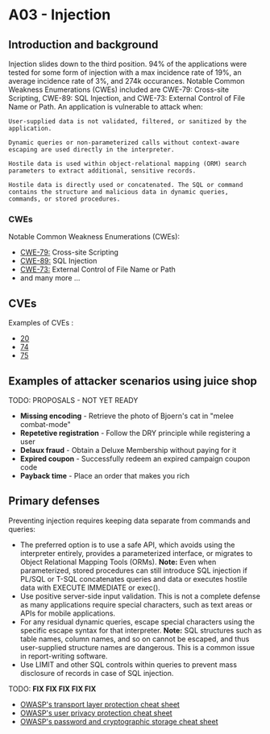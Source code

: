 # A03 - Injection

## Introduction and background

Injection slides down to the third position. 94% of the applications were tested for some form of injection with a max incidence rate of 19%, an average incidence rate of 3%, and 274k occurances. Notable Common Weakness Enumerations (CWEs) included are CWE-79: Cross-site Scripting, CWE-89: SQL Injection, and CWE-73: External Control of File Name or Path.
An application is vulnerable to attack when:

    User-supplied data is not validated, filtered, or sanitized by the application.

    Dynamic queries or non-parameterized calls without context-aware escaping are used directly in the interpreter.

    Hostile data is used within object-relational mapping (ORM) search parameters to extract additional, sensitive records.

    Hostile data is directly used or concatenated. The SQL or command contains the structure and malicious data in dynamic queries, commands, or stored procedures.


### CWEs

Notable Common Weakness Enumerations (CWEs):

- [CWE-79:](https://cwe.mitre.org/data/definitions/79.html)
Cross-site Scripting
- [CWE-89:](https://cwe.mitre.org/data/definitions/89.html)
SQL Injection
- [CWE-73:](https://cwe.mitre.org/data/definitions/73.html)
External Control of File Name or Path
- and many more ...

## CVEs

Examples of CVEs :

- [20](https://www.opencve.io/cve?cwe=CWE-20)
- [74](https://www.opencve.io/cve?cwe=CWE-74)
- [75](https://www.opencve.io/cve?cwe=CWE-75)

## Examples of attacker scenarios using juice shop

TODO: PROPOSALS - NOT YET READY

- **Missing encoding** - Retrieve the photo of Bjoern's cat in "melee
combat-mode"
- **Repetetive registration** - Follow the DRY principle while registering
a user
- **Delaux fraud** - Obtain a Deluxe Membership without paying for it
- **Expired coupon** - Successfully redeem an expired campaign coupon code
- **Payback time** - Place an order that makes you rich

## Primary defenses

Preventing injection requires keeping data separate from commands and queries:

- The preferred option is to use a safe API, which avoids using the interpreter
entirely, provides a parameterized interface, or migrates to Object Relational
Mapping Tools (ORMs). **Note:** Even when parameterized, stored procedures can
still introduce SQL injection if PL/SQL or T-SQL concatenates queries and data
or executes hostile data with EXECUTE IMMEDIATE or exec().
- Use positive server-side input validation. This is not a complete defense as
many applications require special characters, such as text areas or APIs for
mobile applications.
- For any residual dynamic queries, escape special characters using the specific
escape syntax for that interpreter. **Note:** SQL structures such as table
names, column names, and so on cannot be escaped, and thus user-supplied
structure names are dangerous. This is a common issue in report-writing
software.
- Use LIMIT and other SQL controls within queries to prevent mass disclosure
of records in case of SQL injection.

TODO: **FIX FIX FIX FIX FIX**

- [OWASP's transport layer protection cheat sheet](https://cheatsheetseries.owasp.org/cheatsheets/Transport_Layer_Protection_Cheat_Sheet.html)
- [OWASP's user privacy protection cheat sheet](https://cheatsheetseries.owasp.org/cheatsheets/User_Privacy_Protection_Cheat_Sheet.html)
- [OWASP's password and cryptographic storage cheat sheet](https://cheatsheetseries.owasp.org/cheatsheets/Password_Storage_Cheat_Sheet.html)
